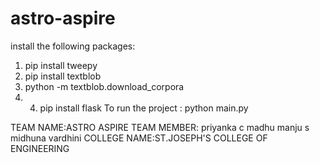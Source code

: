 # astro-aspire
install the following packages:
1) pip install tweepy
2) pip install textblob
3) python -m textblob.download_corpora
4) 4) pip install flask
To run the project : python main.py

TEAM NAME:ASTRO ASPIRE
TEAM MEMBER:
priyanka c
madhu manju s
midhuna vardhini
COLLEGE NAME:ST.JOSEPH'S COLLEGE OF ENGINEERING
